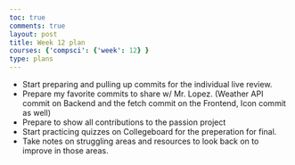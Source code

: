 ```yaml
---
toc: true
comments: true
layout: post
title: Week 12 plan
courses: {'compsci': {'week': 12} }
type: plans
---
```


- Start preparing and pulling up commits for the individual live review.
- Prepare my favorite commits to share w/ Mr. Lopez. (Weather API commit on Backend and the fetch commit on the Frontend, Icon commit as well)
- Prepare to show all contributions to the passion project
- Start practicing quizzes on Collegeboard for the preperation for final. 
- Take notes on struggling areas and resources to look back on to improve in those areas. 
